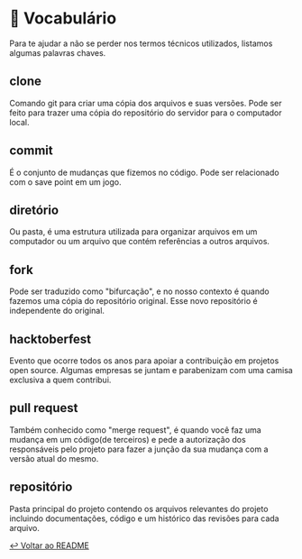 # :bookmark_tabs: Vocabulário

Para te ajudar a não se perder nos termos técnicos utilizados, listamos algumas palavras chaves.

## clone 

Comando git para criar uma cópia dos arquivos e suas versões. Pode ser feito para trazer uma cópia do repositório do servidor para o computador local.

## commit 

É o conjunto de mudanças que fizemos no código. Pode ser relacionado com o save point em um jogo.

## diretório 

Ou pasta, é uma estrutura utilizada para organizar arquivos em um computador ou um arquivo que contém referências a outros arquivos.

## fork 

Pode ser traduzido como "bifurcação", e no nosso contexto é quando fazemos uma cópia do repositório original. Esse novo repositório é independente do original.

## hacktoberfest  

Evento que ocorre todos os anos para apoiar a contribuição em projetos open source. Algumas empresas se juntam e parabenizam com uma camisa exclusiva a quem contribui.

## pull request

Também conhecido como "merge request", é quando você faz uma mudança em um código(de terceiros) e pede a autorização dos responsáveis pelo projeto para fazer a junção da sua mudança com a versão atual do mesmo.

## repositório

Pasta principal do projeto contendo os arquivos relevantes do projeto incluindo documentações, código e um histórico das revisões para cada arquivo.


[:leftwards_arrow_with_hook: Voltar ao README ](README.md)
